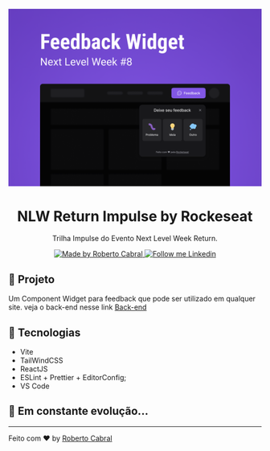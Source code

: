 <p align="center">
    <img alt="Git Explorer" src="https://raw.githubusercontent.com/IgorThierry/nlw-return-impulse/main/.github/Capa.png"/>
</p>

<h1 align="center">
	NLW Return Impulse by Rockeseat
</h1>

<p align="center">Trilha Impulse do Evento Next Level Week Return.</p>

<p align="center">
 

  <a href="https://github.com/betolarbac">
    <img alt="Made by Roberto Cabral" src="https://img.shields.io/badge/Made%20by-Roberto%20Cabral-2ecc71">
  </a>

  <a href="https://www.linkedin.com/in/roberto-larbac/" target="_blank">
    <img alt="Follow me Linkedin" src="https://img.shields.io/badge/Follow%20up-robertolarbac-2ecc71?style=social&logo=linkedin">
  </a>
</p>

## 🚀 Projeto

Um Component Widget para feedback que pode ser utilizado em qualquer site.
veja o back-end nesse link <a href="https://github.com/betolarbac/back-end-widget">
    Back-end
  </a>

## 🔧 Tecnologias

- Vite
- TailWindCSS
- ReactJS
- ESLint + Prettier + EditorConfig;
- VS Code

## 🚀 **Em constante evolução...**

---

Feito com ♥ by [Roberto Cabral](https://www.linkedin.com/in/roberto-larbac/)
